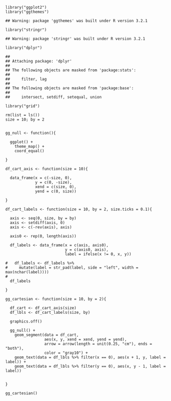     library("ggplot2")
    library("ggthemes")

    ## Warning: package 'ggthemes' was built under R version 3.2.1

    library("stringr")

    ## Warning: package 'stringr' was built under R version 3.2.1

    library("dplyr")

    ## 
    ## Attaching package: 'dplyr'
    ## 
    ## The following objects are masked from 'package:stats':
    ## 
    ##     filter, lag
    ## 
    ## The following objects are masked from 'package:base':
    ## 
    ##     intersect, setdiff, setequal, union

    library("grid")

    rm(list = ls())
    size = 10; by = 2


    gg_null <- function(){
     
      ggplot() +
        theme_map() +
        coord_equal()
      
    }

    df_cart_axis <- function(size = 10){
      
      data_frame(x = c(-size, 0),
                 y = c(0, -size),
                 xend = c(size, 0),
                 yend = c(0, size))
      
    }

    df_cart_labels <- function(size = 10, by = 2, size.ticks = 0.1){
      
      axis <- seq(0, size, by = by)
      axis <- setdiff(axis, 0)
      axis <- c(-rev(axis), axis)
      
      axis0 <- rep(0, length(axis))
      
      df_labels <- data_frame(x = c(axis, axis0),
                              y = c(axis0, axis),
                              label = ifelse(x != 0, x, y))
      
    #   df_labels <- df_labels %>%
    #     mutate(label = str_pad(label, side = "left", width = max(nchar(label))))
    #   
      df_labels 
      
    }

    gg_cartesian <- function(size = 10, by = 2){
      
      df_cart <- df_cart_axis(size)
      df_lbls <- df_cart_labels(size, by)
      
      graphics.off()

      gg_null() +
        geom_segment(data = df_cart,
                     aes(x, y, xend = xend, yend = yend),
                     arrow = arrow(length = unit(0.25, "cm"), ends = "both"),
                     color = "gray10") + 
        geom_text(data = df_lbls %>% filter(x == 0), aes(x + 1, y, label = label)) + 
        geom_text(data = df_lbls %>% filter(y == 0), aes(x, y - 1, label = label))  
      
      
    }

    gg_cartesian()
